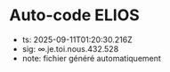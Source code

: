 # Auto-code ELIOS
- ts: 2025-09-11T01:20:30.216Z
- sig: ∞.je.toi.nous.432.528
- note: fichier généré automatiquement
